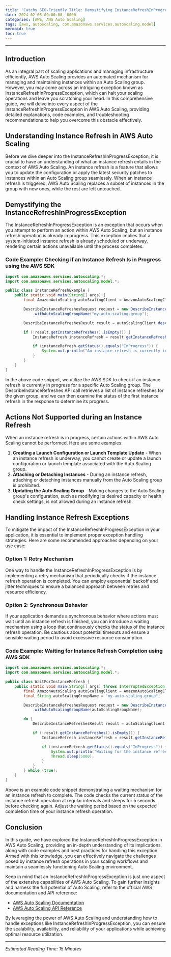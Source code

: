 ```yaml
---
title: "Catchy SEO-Friendly Title: Demystifying InstanceRefreshInProgressException in AWS Auto Scaling"
date: 2024-02-08 09:00:00 -0000
categories: [AWS, AWS Auto Scaling]
tags: [aws, autoscaling, com.amazonaws.services.autoscaling.model]
mermaid: true
toc: true
---
```



---
## Introduction

As an integral part of scaling applications and managing infrastructure efficiently, AWS Auto Scaling provides an automated mechanism for managing and maintaining instances within an Auto Scaling group. However, you may come across an intriguing exception known as InstanceRefreshInProgressException, which can halt your scaling operations and leave you scratching your head. In this comprehensive guide, we will delve into every aspect of the InstanceRefreshInProgressException in AWS Auto Scaling, providing detailed explanations, code examples, and troubleshooting recommendations to help you overcome this obstacle effectively.

## Understanding Instance Refresh in AWS Auto Scaling

Before we dive deeper into the InstanceRefreshInProgressException, it is crucial to have an understanding of what an instance refresh entails in the context of AWS Auto Scaling. An instance refresh is a feature that allows you to update the configuration or apply the latest security patches to instances within an Auto Scaling group seamlessly. When an instance refresh is triggered, AWS Auto Scaling replaces a subset of instances in the group with new ones, while the rest are left untouched.

## Demystifying the InstanceRefreshInProgressException

The InstanceRefreshInProgressException is an exception that occurs when you attempt to perform an action within AWS Auto Scaling, but an instance refresh operation is already in progress. This exception implies that a system-initiated instance refresh is already scheduled or underway, rendering certain actions unavailable until the process completes.

### Code Example: Checking if an Instance Refresh Is in Progress using the AWS SDK

```java
import com.amazonaws.services.autoscaling.*;
import com.amazonaws.services.autoscaling.model.*;

public class InstanceRefreshExample {
    public static void main(String[] args) {
        final AmazonAutoScaling autoScalingClient = AmazonAutoScalingClientBuilder.defaultClient();

        DescribeInstanceRefreshesRequest request = new DescribeInstanceRefreshesRequest()
            .withAutoScalingGroupName("my-auto-scaling-group");

        DescribeInstanceRefreshesResult result = autoScalingClient.describeInstanceRefreshes(request);

        if (!result.getInstanceRefreshes().isEmpty()) {
            InstanceRefresh instanceRefresh = result.getInstanceRefreshes().get(0);

            if (instanceRefresh.getStatus().equals("InProgress")) {
                System.out.println("An instance refresh is currently in progress.");
            }
        }
    }
}
```

In the above code snippet, we utilize the AWS SDK to check if an instance refresh is currently in progress for a specific Auto Scaling group. The DescribeInstanceRefreshes API call retrieves a list of instance refreshes for the given group, and we can then examine the status of the first instance refresh in the response to determine its progress.

## Actions Not Supported during an Instance Refresh

When an instance refresh is in progress, certain actions within AWS Auto Scaling cannot be performed. Here are some examples:

1. **Creating a Launch Configuration or Launch Template Update** - When an instance refresh is underway, you cannot create or update a launch configuration or launch template associated with the Auto Scaling group.
2. **Attaching or Detaching Instances** - During an instance refresh, attaching or detaching instances manually from the Auto Scaling group is prohibited.
3. **Updating the Auto Scaling Group** - Making changes to the Auto Scaling group's configuration, such as modifying its desired capacity or health check settings, is not allowed during an instance refresh.

## Handling Instance Refresh Exceptions

To mitigate the impact of the InstanceRefreshInProgressException in your application, it is essential to implement proper exception handling strategies. Here are some recommended approaches depending on your use case:

### Option 1: Retry Mechanism

One way to handle the InstanceRefreshInProgressException is by implementing a retry mechanism that periodically checks if the instance refresh operation is completed. You can employ exponential backoff and jitter techniques to ensure a balanced approach between retries and resource efficiency.

### Option 2: Synchronous Behavior

If your application demands a synchronous behavior where actions must wait until an instance refresh is finished, you can introduce a waiting mechanism using a loop that continuously checks the status of the instance refresh operation. Be cautious about potential timeouts and ensure a sensible waiting period to avoid excessive resource consumption.

### Code Example: Waiting for Instance Refresh Completion using AWS SDK

```java
import com.amazonaws.services.autoscaling.*;
import com.amazonaws.services.autoscaling.model.*;

public class WaitForInstanceRefresh {
    public static void main(String[] args) throws InterruptedException {
        final AmazonAutoScaling autoScalingClient = AmazonAutoScalingClientBuilder.defaultClient();
        final String autoScalingGroupName = "my-auto-scaling-group";

        DescribeInstanceRefreshesRequest request = new DescribeInstanceRefreshesRequest()
            .withAutoScalingGroupName(autoScalingGroupName);

        do {
            DescribeInstanceRefreshesResult result = autoScalingClient.describeInstanceRefreshes(request);

            if (!result.getInstanceRefreshes().isEmpty()) {
                InstanceRefresh instanceRefresh = result.getInstanceRefreshes().get(0);

                if (instanceRefresh.getStatus().equals("InProgress")) {
                    System.out.println("Waiting for the instance refresh to complete...");
                    Thread.sleep(5000);
                }
            }
        } while (true);
    }
}
```

Above is an example code snippet demonstrating a waiting mechanism for an instance refresh to complete. The code checks the current status of the instance refresh operation at regular intervals and sleeps for 5 seconds before checking again. Adjust the waiting period based on the expected completion time of your instance refresh operation.

## Conclusion

In this guide, we have explored the InstanceRefreshInProgressException in AWS Auto Scaling, providing an in-depth understanding of its implications, along with code examples and best practices for handling this exception. Armed with this knowledge, you can effectively navigate the challenges posed by instance refresh operations in your scaling workflows and maintain a seamlessly functioning Auto Scaling environment.

Keep in mind that an InstanceRefreshInProgressException is just one aspect of the extensive capabilities of AWS Auto Scaling. To gain further insights and harness the full potential of Auto Scaling, refer to the official AWS documentation and API reference:

- [AWS Auto Scaling Documentation](https://docs.aws.amazon.com/autoscaling/index.html)
- [AWS Auto Scaling API Reference](https://docs.aws.amazon.com/autoscaling/application/APIReference/Welcome.html)

By leveraging the power of AWS Auto Scaling and understanding how to handle exceptions like InstanceRefreshInProgressException, you can ensure the scalability, availability, and reliability of your applications while achieving optimal resource utilization.

---
*Estimated Reading Time: 15 Minutes*